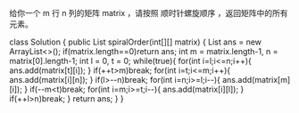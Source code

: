 给你一个 m 行 n 列的矩阵 matrix ，请按照 顺时针螺旋顺序 ，返回矩阵中的所有元素。

class Solution {
    public List<Integer> spiralOrder(int[][] matrix) {
        List<Integer> ans = new ArrayList<>();
        if(matrix.length==0)return ans;
        int m = matrix.length-1, n = matrix[0].length-1;
        int l = 0, t = 0;
        while(true){
            for(int i=l;i<=n;i++){
                ans.add(matrix[t][i]);
            }
            if(++t>m)break;
            for(int i=t;i<=m;i++){
                ans.add(matrix[i][n]);
            }
            if(l>--n)break;
            for(int i=n;i>=l;i--){
                ans.add(matrix[m][i]);
            }
            if(--m<t)break;
            for(int i=m;i>=t;i--){
                ans.add(matrix[i][l]);
            }
            if(++l>n)break;
        }
        return ans;
    }
}
